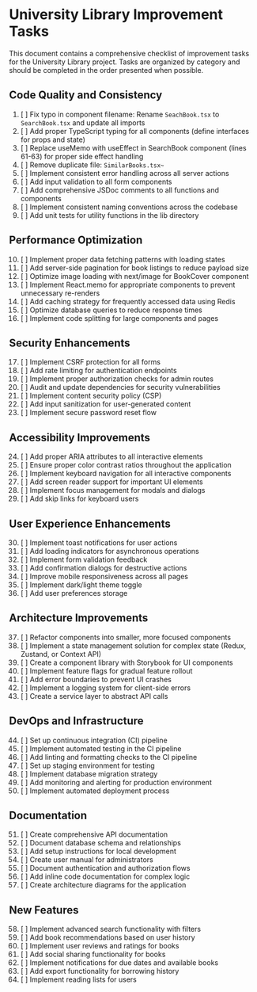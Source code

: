 # University Library Improvement Tasks

This document contains a comprehensive checklist of improvement tasks for the University Library project. Tasks are organized by category and should be completed in the order presented when possible.

## Code Quality and Consistency

1. [ ] Fix typo in component filename: Rename `SeachBook.tsx` to `SearchBook.tsx` and update all imports
2. [ ] Add proper TypeScript typing for all components (define interfaces for props and state)
3. [ ] Replace useMemo with useEffect in SearchBook component (lines 61-63) for proper side effect handling
4. [ ] Remove duplicate file: `SimilarBooks.tsx~`
5. [ ] Implement consistent error handling across all server actions
6. [ ] Add input validation to all form components
7. [ ] Add comprehensive JSDoc comments to all functions and components
8. [ ] Implement consistent naming conventions across the codebase
9. [ ] Add unit tests for utility functions in the lib directory

## Performance Optimization

10. [ ] Implement proper data fetching patterns with loading states
11. [ ] Add server-side pagination for book listings to reduce payload size
12. [ ] Optimize image loading with next/image for BookCover component
13. [ ] Implement React.memo for appropriate components to prevent unnecessary re-renders
14. [ ] Add caching strategy for frequently accessed data using Redis
15. [ ] Optimize database queries to reduce response times
16. [ ] Implement code splitting for large components and pages

## Security Enhancements

17. [ ] Implement CSRF protection for all forms
18. [ ] Add rate limiting for authentication endpoints
19. [ ] Implement proper authorization checks for admin routes
20. [ ] Audit and update dependencies for security vulnerabilities
21. [ ] Implement content security policy (CSP)
22. [ ] Add input sanitization for user-generated content
23. [ ] Implement secure password reset flow

## Accessibility Improvements

24. [ ] Add proper ARIA attributes to all interactive elements
25. [ ] Ensure proper color contrast ratios throughout the application
26. [ ] Implement keyboard navigation for all interactive components
27. [ ] Add screen reader support for important UI elements
28. [ ] Implement focus management for modals and dialogs
29. [ ] Add skip links for keyboard users

## User Experience Enhancements

30. [ ] Implement toast notifications for user actions
31. [ ] Add loading indicators for asynchronous operations
32. [ ] Implement form validation feedback
33. [ ] Add confirmation dialogs for destructive actions
34. [ ] Improve mobile responsiveness across all pages
35. [ ] Implement dark/light theme toggle
36. [ ] Add user preferences storage

## Architecture Improvements

37. [ ] Refactor components into smaller, more focused components
38. [ ] Implement a state management solution for complex state (Redux, Zustand, or Context API)
39. [ ] Create a component library with Storybook for UI components
40. [ ] Implement feature flags for gradual feature rollout
41. [ ] Add error boundaries to prevent UI crashes
42. [ ] Implement a logging system for client-side errors
43. [ ] Create a service layer to abstract API calls

## DevOps and Infrastructure

44. [ ] Set up continuous integration (CI) pipeline
45. [ ] Implement automated testing in the CI pipeline
46. [ ] Add linting and formatting checks to the CI pipeline
47. [ ] Set up staging environment for testing
48. [ ] Implement database migration strategy
49. [ ] Add monitoring and alerting for production environment
50. [ ] Implement automated deployment process

## Documentation

51. [ ] Create comprehensive API documentation
52. [ ] Document database schema and relationships
53. [ ] Add setup instructions for local development
54. [ ] Create user manual for administrators
55. [ ] Document authentication and authorization flows
56. [ ] Add inline code documentation for complex logic
57. [ ] Create architecture diagrams for the application

## New Features

58. [ ] Implement advanced search functionality with filters
59. [ ] Add book recommendations based on user history
60. [ ] Implement user reviews and ratings for books
61. [ ] Add social sharing functionality for books
62. [ ] Implement notifications for due dates and available books
63. [ ] Add export functionality for borrowing history
64. [ ] Implement reading lists for users